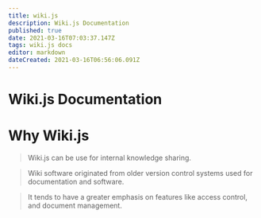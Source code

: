 ```yaml
---
title: wiki.js
description: Wiki.js Documentation
published: true
date: 2021-03-16T07:03:37.147Z
tags: wiki.js docs
editor: markdown
dateCreated: 2021-03-16T06:56:06.091Z
---
```


# Wiki.js Documentation	

# Why Wiki.js

> Wiki.js can be use for internal knowledge sharing. 

> Wiki software originated from older version control systems used for documentation and software.

> It tends to have a greater emphasis on features like access control, and document management.

